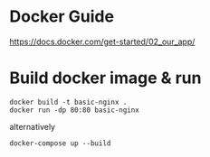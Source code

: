 # Docker Guide

https://docs.docker.com/get-started/02_our_app/

# Build docker image & run

```
docker build -t basic-nginx .
docker run -dp 80:80 basic-nginx
```
alternatively
```
docker-compose up --build
```



